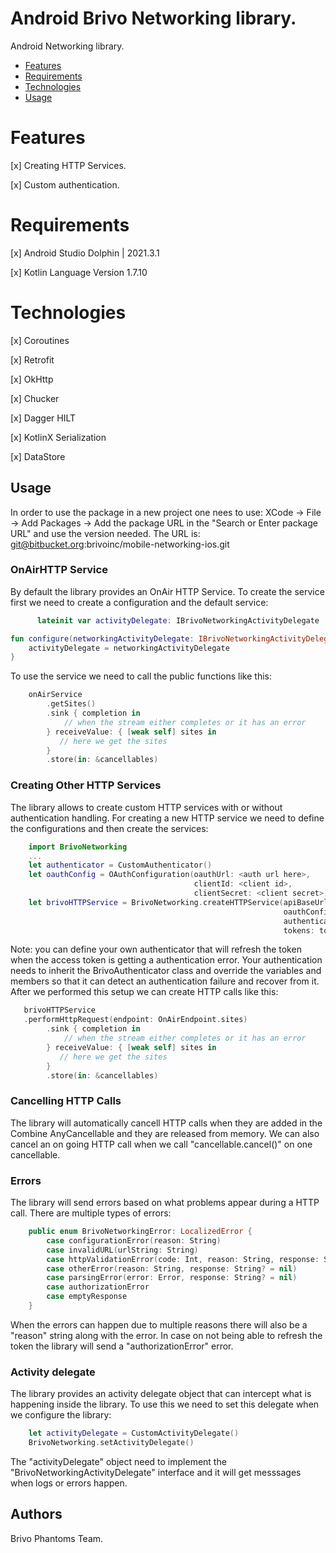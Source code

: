 
# Android Brivo Networking library.

Android Networking library.

- [Features](#features)
- [Requirements](#requirements)
- [Technologies](#technologies)
- [Usage](#usage)

# Features

[x] Creating HTTP Services.

[x] Custom authentication.

# Requirements

[x] Android Studio Dolphin | 2021.3.1

[x] Kotlin Language Version 1.7.10

# Technologies

[x] Coroutines

[x] Retrofit

[x] OkHttp

[x] Chucker

[x] Dagger HILT

[x] KotlinX Serialization

[x] DataStore

## Usage

In order to use the package in a new project one nees to use:
XCode -> File -> Add Packages -> Add the package URL in the "Search or Enter package URL" and use the version needed.
The URL is: git@bitbucket.org:brivoinc/mobile-networking-ios.git

### OnAirHTTP Service
By default the library provides an OnAir HTTP Service.
To create the service first we need to create a configuration and the default service:
```kotlin
	  lateinit var activityDelegate: IBrivoNetworkingActivityDelegate

fun configure(networkingActivityDelegate: IBrivoNetworkingActivityDelegate = DefaultBrivoNetworkingActivityDelegateImpl()) {
    activityDelegate = networkingActivityDelegate
}
```
To use the service we need to call the public functions like this:
```swift
	onAirService
    	.getSites()
        .sink { completion in
        	// when the stream either completes or it has an error
        } receiveValue: { [weak self] sites in
           // here we get the sites
        }
        .store(in: &cancellables)
```

### Creating Other HTTP Services
The library allows to create custom HTTP services with or without authentication handling.
For creating a new HTTP service we need to define the configurations and then create the services:
```swift
	import BrivoNetworking
	...
    let authenticator = CustomAuthenticator()
    let oauthConfig = OAuthConfiguration(oauthUrl: <auth url here>,
                                		 clientId: <client id>,
                         				 clientSecret: <client secret>)
    let brivoHTTPService = BrivoNetworking.createHTTPService(apiBaseUrl: <api base url>,
                                                      	     oauthConfiguration: oauthConfig,
                                                             authenticator: authenticator,
                                                             tokens: tokens)
```
Note: you can define your own authenticator that will refresh the token when the access token is getting a authentication error.
Your authentication needs to inherit the BrivoAuthenticator class and override the variables and members so that it can detect an authentication failure and recover from it.
After we performed this setup we can create HTTP calls like this:
```swift
   brivoHTTPService
   .performHttpRequest(endpoint: OnAirEndpoint.sites)
    	.sink { completion in
        	// when the stream either completes or it has an error
        } receiveValue: { [weak self] sites in
           // here we get the sites
        }
        .store(in: &cancellables)
```

### Cancelling HTTP Calls
The library will automatically cancell HTTP calls when they are added in the Combine AnyCancellable and they are released from memory.
We can also cancel an on going HTTP call when we call "cancellable.cancel()" on one cancellable.

### Errors
The library will send errors based on what problems appear during a HTTP call.
There are multiple types of errors:
```swift
	public enum BrivoNetworkingError: LocalizedError {
    	case configurationError(reason: String)
    	case invalidURL(urlString: String)
    	case httpValidationError(code: Int, reason: String, response: String? = nil)
    	case otherError(reason: String, response: String? = nil)
    	case parsingError(error: Error, response: String? = nil)
    	case authorizationError
    	case emptyResponse
	}
```
When the errors can happen due to multiple reasons there will also be a "reason" string along with the error.
In case on not being able to refresh the token the library will send a "authorizationError" error.

### Activity delegate
The library provides an activity delegate object that can intercept what is happening inside the library.
To use this we need to set this delegate when we configure the library:
```swift
	let activityDelegate = CustomActivityDelegate()
	BrivoNetworking.setActivityDelegate()
```
The "activityDelegate" object need to implement the "BrivoNetworkingActivityDelegate" interface and it will get messsages when logs or errors happen.

## Authors

Brivo Phantoms Team.
